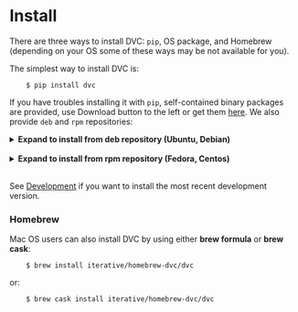 # Install

There are three ways to install DVC: `pip`, OS package, and Homebrew (depending
on your OS some of these ways may be not available for you).

The simplest way to install DVC is:

```dvc
    $ pip install dvc
```

If you have troubles installing it with `pip`, self-contained binary packages
are provided, use Download button to the left or get them
[here](https://github.com/iterative/dvc/releases/). We also provide `deb` and
`rpm` repositories:

<details><summary><strong>Expand to install from deb repository (Ubuntu, Debian)</strong></summary>
<p>
</br>
<pre>
    $ wget https://dvc.org/deb/dvc.list
    $ sudo cp dvc.list /etc/apt/sources.list.d/
    $ sudo apt-get update
    $ sudo apt-get install dvc
</pre>
</p>
</details>
</br>

<details><summary><strong>Expand to install from rpm repository (Fedora, Centos)</strong></summary>
<p>
</br>
<pre>
    $ wget https://dvc.org/rpm/dvc.repo
    $ sudo cp dvc.repo /etc/yum.repos.d/
    $ sudo dnf update
    $ sudo dnf install dvc
</pre>
</p>
</details>
</br>

See [Development](/doc/user-guide/development) if you want to install the most
recent development version.

### Homebrew

Mac OS users can also install DVC by using either **brew formula** or
**brew cask**:

```dvc
    $ brew install iterative/homebrew-dvc/dvc
```

or:

```dvc
    $ brew cask install iterative/homebrew-dvc/dvc
```

